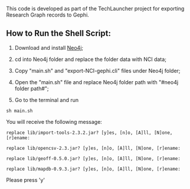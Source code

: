 This code is developed as part of the TechLauncher project for exporting Research Graph records to Gephi. 

## How to Run the Shell Script:

1. Download and install [Neo4j](https://neo4j.com/download/);

2. cd into Neo4j folder and replace the folder data with NCI data;

3. Copy "main.sh" and "export-NCI-gephi.cli" files under Neo4j folder;

4. Open the "main.sh" file and replace Neo4j folder path with "#neo4j folder path#";

5. Go to the terminal and run

```
sh main.sh
```
You will receive the following message:
```
replace lib/import-tools-2.3.2.jar? [y]es, [n]o, [A]ll, [N]one, [r]ename:
```
```
replace lib/opencsv-2.3.jar? [y]es, [n]o, [A]ll, [N]one, [r]ename: 
```
```
replace lib/geoff-0.5.0.jar? [y]es, [n]o, [A]ll, [N]one, [r]ename:
```
```
replace lib/mapdb-0.9.3.jar? [y]es, [n]o, [A]ll, [N]one, [r]ename:
```
Please press 'y'
